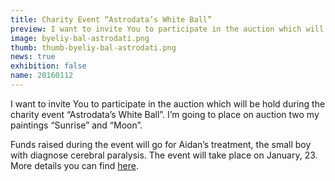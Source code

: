 ```yaml
---
title: Сharity Event “Astrodata’s White Ball”
preview: I want to invite You to participate in the auction which will be hold during the charity event “Astrodata’s White Ball”.
image: byeliy-bal-astrodati.png
thumb: thumb-byeliy-bal-astrodati.png
news: true
exhibition: false
name: 20160112
---
```


I want to invite You to participate in the auction which will be hold during the charity event “Astrodata’s White Ball”. I’m going to place on auction two my paintings “Sunrise” and “Moon”. 

Funds raised during the event will go for Aidan’s treatment, the small boy with diagnose cerebral paralysis. The event will take place on January, 23. More details you can find [here](http://astrodata.pro/arhiv/5128).